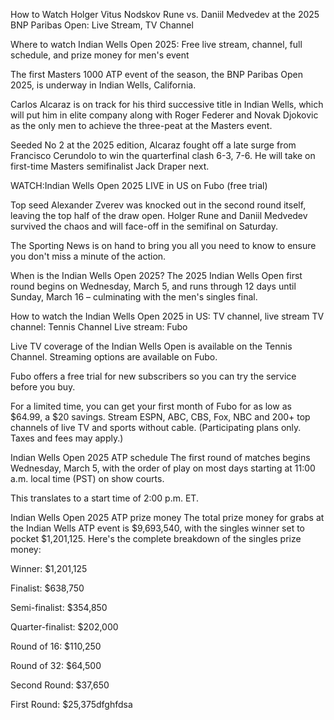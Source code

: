 How to Watch Holger Vitus Nodskov Rune vs. Daniil Medvedev at the 2025 BNP Paribas Open: Live Stream, TV Channel

Where to watch Indian Wells Open 2025: Free live stream, channel, full schedule, and prize money for men's event

The first Masters 1000 ATP event of the season, the BNP Paribas Open 2025, is underway in Indian Wells, California.

Carlos Alcaraz is on track for his third successive title in Indian Wells, which will put him in elite company along with Roger Federer and Novak Djokovic as the only men to achieve the three-peat at the Masters event.

Seeded No 2 at the 2025 edition, Alcaraz fought off a late surge from Francisco Cerundolo to win the quarterfinal clash 6-3, 7-6. He will take on first-time Masters semifinalist Jack Draper next.

WATCH:Indian Wells Open 2025 LIVE in US on Fubo (free trial)

Top seed Alexander Zverev was knocked out in the second round itself, leaving the top half of the draw open. Holger Rune and Daniil Medvedev survived the chaos and will face-off in the semifinal on Saturday.

The Sporting News is on hand to bring you all you need to know to ensure you don't miss a minute of the action.

When is the Indian Wells Open 2025? The 2025 Indian Wells Open first round begins on Wednesday, March 5, and runs through 12 days until Sunday, March 16 – culminating with the men's singles final.

How to watch the Indian Wells Open 2025 in US: TV channel, live stream TV channel: Tennis Channel Live stream: Fubo

Live TV coverage of the Indian Wells Open is available on the Tennis Channel. Streaming options are available on Fubo.

Fubo offers a free trial for new subscribers so you can try the service before you buy.

For a limited time, you can get your first month of Fubo for as low as $64.99, a $20 savings. Stream ESPN, ABC, CBS, Fox, NBC and 200+ top channels of live TV and sports without cable. (Participating plans only. Taxes and fees may apply.)

Indian Wells Open 2025 ATP schedule The first round of matches begins Wednesday, March 5, with the order of play on most days starting at 11:00 a.m. local time (PST) on show courts.

This translates to a start time of 2:00 p.m. ET.

Indian Wells Open 2025 ATP prize money The total prize money for grabs at the Indian Wells ATP event is $9,693,540, with the singles winner set to pocket $1,201,125. Here's the complete breakdown of the singles prize money:

Winner: $1,201,125

Finalist: $638,750

Semi-finalist: $354,850

Quarter-finalist: $202,000

Round of 16: $110,250

Round of 32: $64,500

Second Round: $37,650

First Round: $25,375dfghfdsa
